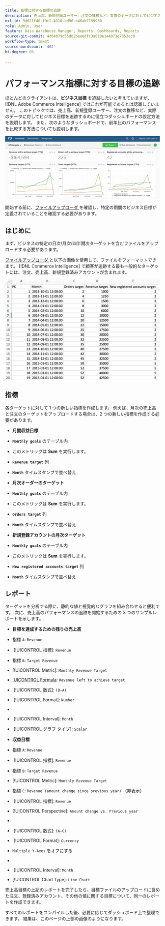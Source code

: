 ```yaml
---
title: 指標に対する目標の追跡
description: 売上高、新規登録ユーザー、注文の推移など、実際のデータに対してビジネス目標を追跡するのに役立つダッシュボードの設定方法を説明します。
exl-id: 9d621f40-f9c2-4310-bd96-a46ab7159930
role: Admin, User
feature: Data Warehouse Manager, Reports, Dashboards, Reports
source-git-commit: 4d04b79d55d02bee6dfc3a810e144073e7353ec0
workflow-type: tm+mt
source-wordcount: '402'
ht-degree: 0%

---
```


# パフォーマンス指標に対する目標の追跡

ほとんどのクライアントは、**ビジネス目標** を追跡したいと考えていますが、[!DNL Adobe Commerce Intelligence] ではこれが可能であるとは認識していません。 このトピックでは、売上高、新規登録ユーザー、注文の推移など、実際のデータに対してビジネス目標を追跡するのに役立つダッシュボードの設定方法を説明します。 また、次のようなダッシュボードで、前年比のパフォーマンスを比較する方法についても説明します。

![&#x200B; 実際の指標のパフォーマンスに対する目標のトラッキングを示すダッシュボード &#x200B;](../../assets/Goals-_dashboard_2.png)

開始する前に、[&#x200B; ファイルアップローダ &#x200B;](../importing-data/connecting-data/using-file-uploader.md) を確認し、特定の期間のビジネス目標が定義されていることを確認する必要があります。

## はじめに

まず、ビジネスの特定の日次/月次/四半期次ターゲットを含むファイルをアップロードする必要があります。

[&#x200B; ファイルアップローダ &#x200B;](../importing-data/connecting-data/using-file-uploader.md) と以下の画像を使用して、ファイルをフォーマットできます。 [!DNL Commerce Intelligence] で顧客が追跡する最も一般的なターゲットには、注文、売上高、新規登録済みアカウントが含まれます。

![&#x200B; 目標と指標を追跡するための Excel スプレッドシートテンプレート &#x200B;](../../assets/Goals-_Excel.png)

## 指標

各ターゲットに対して 1 つの新しい指標を作成します。 例えば、月次の売上高と注文のターゲットをアップロードする場合は、2 つの新しい指標を作成する必要があります。

* **月間収益目標**
* **`Monthly goals`** のテーブル内
* このメトリックは **Sum** を実行します。
* **`Revenue target`** 列
* **`Month`** タイムスタンプで並べ替え

* **月次オーダーのターゲット**
* **`Monthly goals`** のテーブル内
* このメトリックは **Sum** を実行します。
* **`Orders target`** 列
* **`Month`** タイムスタンプで並べ替え

* **新規登録アカウントの月次ターゲット**
* **`Monthly goals`** のテーブル内
* このメトリックは **Sum** を実行します。
* **`New registered accounts target`** 列
* **`Month`** タイムスタンプで並べ替え

## レポート

ターゲットを分析する際に、静的な値と視覚的なグラフを組み合わせると便利です。 次に、売上高のパフォーマンスの追跡を開始するための 3 つのサンプルレポートを示します。

* **目標を達成するための残りの売上高**
* 指標 `A`: `Revenue`
* &#x200B;
  [!UICONTROL 指標]: `Revenue`

* 指標 `B`: `Target Revenue`
* [!UICONTROL Metric]: `Monthly Revenue Target`

* [!UICONTROL Formula]: `Revenue left to achieve target`
* &#x200B;
  [!UICONTROL 数式]: `(B-A)`
* &#x200B;
  [!UICONTROL Format]: `Number`

* [!UICONTROL Time period]: （必要な関連期間）
* &#x200B;
  [!UICONTROL Interval]: `Month`
* &#x200B;
  [!UICONTROL グラフ タイプ]: `Scalar`

* **収益目標**
* 指標 `A`: `Revenue`
* &#x200B;
  [!UICONTROL 指標]: `Revenue`

* 指標 `B`: `Target Revenue`
* [!UICONTROL Metric]: `Monthly Revenue Target`

* 指標 `C`: `Revenue (amount change since previous year)` （非表示）
* &#x200B;
  [!UICONTROL 指標]: `Revenue`
* [!UICONTROL Perspective]: `Amount change vs. Previous year`

* [!UICONTROL Formula]: （昨年今月）
* &#x200B;
  [!UICONTROL 数式]: `(A-C)`
* &#x200B;
  [!UICONTROL Format]: `Currency`

* `Multiple Y-Axes` をオフにする
* [!UICONTROL Time period]: （必要な関連期間）*
* &#x200B;
  [!UICONTROL Interval]: `Month`
* [!UICONTROL Chart Type]: `Line Chart`

売上高目標の上記のレポートを完了したら、目標ファイルのアップロードに含めた注文、登録済みアカウント、その他の値に関する目標について、同一のレポートを作成できます。

すべてのレポートをコンパイルした後、必要に応じてダッシュボード上で整理できます。 結果は、このページの上部の画像のようになります。
